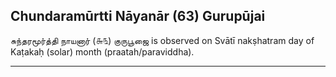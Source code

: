 ## Chundaramūrtti Nāyanār (63) Gurupūjai
சுந்தரமூர்த்தி நாயனார் (௬௩) குருபூஜை is observed on Svātī nakṣhatram day of Kaṭakaḥ (solar) month (praatah/paraviddha).



---
